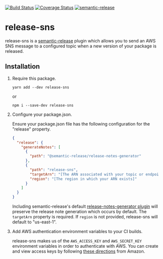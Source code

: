 [![Build Status](https://travis-ci.org/chasingmaxwell/release-sns.svg?branch=master)](https://travis-ci.org/chasingmaxwell/release-sns.svg?branch=master)
[![Coverage Status](https://coveralls.io/repos/github/chasingmaxwell/release-sns/badge.svg?branch=master)](https://coveralls.io/github/chasingmaxwell/release-sns?branch=master)
[![semantic-release](https://img.shields.io/badge/%20%20%F0%9F%93%A6%F0%9F%9A%80-semantic--release-e10079.svg)](https://github.com/semantic-release/semantic-release)

# release-sns

release-sns is a [semantic-release](https://github.com/semantic-release/semantic-release) plugin which allows you to send an AWS SNS message to a configured topic when a new version of your package is released.

## Installation

1. Require this package.

   `yarn add --dev release-sns`

   or

   `npm i --save-dev release-sns`

2. Configure your package.json.

   Ensure your package.json file has the following configuration for the "release" property.

   ```json
   {
     "release": {
       "generateNotes": [
         {
           "path": "@semantic-release/release-notes-generator"
         },
         {
           "path": "release-sns",
           "targetArn": "[The ARN associated with your topic or endpoint]",
           "region": "[The region in which your ARN exists]"
         }
       ]
     }
   }
   ```

   Including semantic-release's default [release-notes-generator plugin](https://github.com/semantic-release/release-notes-generator) will preserve the release note generation which occurs by default. The `targetArn` property is required. If `region` is not provided, release-sns will default to "us-east-1".

3. Add AWS authentication environment variables to your CI builds.

   release-sns makes us of the `AWS_ACCESS_KEY` and `AWS_SECRET_KEY` environment variables in order to authenticate with AWS. You can create and view access keys by following [these directions](http://docs.aws.amazon.com/IAM/latest/UserGuide/id_credentials_access-keys.html#Using_CreateAccessKey) from Amazon.

